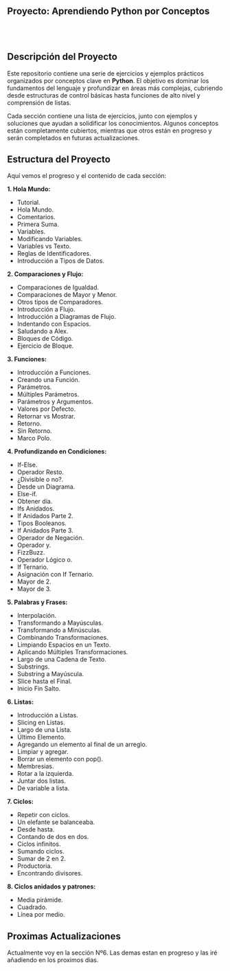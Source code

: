 ## Proyecto: Aprendiendo Python por Conceptos
<br></br>



## Descripción del Proyecto

Este repositorio contiene una serie de ejercicios y ejemplos prácticos organizados por conceptos clave en **Python**. El objetivo es dominar los fundamentos del lenguaje y profundizar en áreas más complejas, cubriendo desde estructuras de control básicas hasta funciones de alto nivel y comprensión de listas.

Cada sección contiene una lista de ejercicios, junto con ejemplos y soluciones que ayudan a solidificar los conocimientos. Algunos conceptos están completamente cubiertos, mientras que otros están en progreso y serán completados en futuras actualizaciones.

## Estructura del Proyecto

Aquí vemos el progreso y el contenido de cada sección:

**1. Hola Mundo:**

  - Tutorial.
  - Hola Mundo.
  - Comentarios.
  - Primera Suma.
  - Variables.
  - Modificando Variables.
  - Variables vs Texto.
  - Reglas de Identificadores.
  - Introducción a Tipos de Datos.

 **2. Comparaciones y Flujo:**
   - Comparaciones de Igualdad.
   - Comparaciones de Mayor y Menor.
   - Otros tipos de Comparadores.
   - Introducción a Flujo.
   - Introducción a Diagramas de Flujo.
   - Indentando con Espacios.
   - Saludando a Alex.
   - Bloques de Código.
   - Ejercicio de Bloque.

  **3. Funciones:**
   - Introducción a Funciones.
   - Creando una Función.
   - Parámetros.
   - Múltiples Parámetros.
   - Parámetros y Argumentos.
   - Valores por Defecto.
   - Retornar vs Mostrar.
   - Retorno.
   - Sin Retorno.
   - Marco Polo.

  **4. Profundizando en Condiciones:**
   - If-Else.
   - Operador Resto.
   - ¿Divisible o no?.
   - Desde un Diagrama.
   - Else-if.
   - Obtener día.
   - Ifs Anidados.
   - If Anidados Parte 2.
   - Tipos Booleanos.
   - If Anidados Parte 3.
   - Operador de Negación.
   - Operador y.
   - FizzBuzz.
   - Operador Lógico o.
   - If Ternario.
   - Asignación con If Ternario.
   - Mayor de 2.
   - Mayor de 3.

  **5. Palabras y Frases:**
   - Interpolación.
   - Transformando a Mayúsculas.
   - Transformando a Minúsculas.
   - Combinando Transformaciones.
   - Limpiando Espacios en un Texto.
   - Aplicando Múltiples Transformaciones.
   - Largo de una Cadena de Texto.
   - Substrings.
   - Substring a Mayúscula.
   - Slice hasta el Final.
   - Inicio Fin Salto.

**6. Listas:**
   - Introducción a Listas.
   - Slicing en Listas.
   - Largo de una Lista.
   - Último Elemento.
   - Agregando un elemento al final de un arreglo.
   - Limpiar y agregar.
   - Borrar un elemento con pop().
   - Membresias.
   - Rotar a la izquierda.
   - Juntar dos listas.
   - De variable a lista.

**7. Ciclos:**

  - Repetir con ciclos.
  - Un elefante se balanceaba.
  - Desde hasta.
  - Contando de dos en dos.
  - Ciclos infinitos.
  - Sumando ciclos.
  - Sumar de 2 en 2.
  - Productoria.
  - Encontrando divisores.

**8. Ciclos anidados y patrones:**

  - Media pirámide.
  - Cuadrado.
  - Línea por medio.



## Proximas Actualizaciones

Actualmente voy en la sección Nº6. Las demas estan en progreso y las iré añadiendo en los proximos dias.








